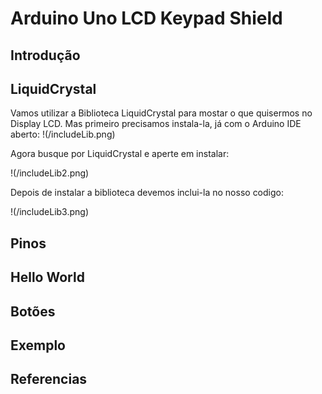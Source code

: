 # Arduino Uno LCD Keypad Shield

## Introdução

## LiquidCrystal
Vamos utilizar a Biblioteca LiquidCrystal para mostar o que quisermos no Display LCD. Mas primeiro precisamos instala-la, já com o Arduino IDE aberto:
!(/includeLib.png)

Agora busque por LiquidCrystal e aperte em instalar:

!(/includeLib2.png)

Depois de instalar a biblioteca devemos inclui-la no nosso codigo:

!(/includeLib3.png)



## Pinos


## Hello World

## Botões

## Exemplo

## Referencias

